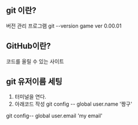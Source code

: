 ## git 이란? 
버전 관리 프로그램 
git --version 
game ver 0.00.01  


## GitHub이란?

코드를 올릴 수 있는 사이트 

## git 유저이름 세팅

1. 터미널을 연다.
2. 아래코드 작성
git config -- global user.name '짱구'

git config-- global user.email 'my email'